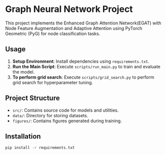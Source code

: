 # Graph Neural Network Project

This project implements the Enhanced Graph Attention Network(EGAT) with Node Feature Augmentation and  Adaptive Attention using PyTorch Geometric (PyG) for node classification tasks.

## Usage

1. **Setup Environment**: Install dependencies using `requirements.txt`.
2. **Run the Main Script**: Execute `scripts/run_main.py` to train and evaluate the model.
3. **To perform grid search**: Execute `scripts/grid_search.py` to perform grid search for hyperparameter tuning.

## Project Structure

- `src/`: Contains source code for models and utilities.
- `data/`: Directory for storing datasets.
- `figures/`: Contains figures generated during training.

## Installation

```bash
pip install -r requirements.txt
```